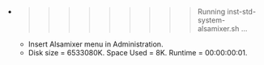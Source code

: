 * >>>>>>>>> Running inst-std-system-alsamixer.sh ...
  * Insert Alsamixer menu in Administration.
  * Disk size = 6533080K. Space Used = 8K. Runtime = 00:00:00:01.
